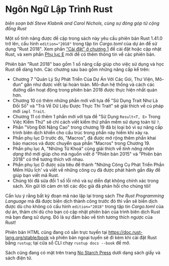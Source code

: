# **Ngôn Ngữ Lập Trình Rust**
*biên soạn bởi Steve Klabnik and Carol Nichols, cùng sự đóng góp từ cộng đồng Rust*

Một số tính năng được đề cập trong sách này yêu cầu phiên bản Rust 1.41.0 trở lên, cấu hình ```edition="2018"``` trong tập tin *Cargo.toml* của dự án để sử dụng "Rust 2018". Xem phần ["Cài đặt" ở chương 1](https://doc.rust-lang.org/book/ch01-01-installation.html) để cài đặt hoặc cập nhật Rust, và xem phần [Phụ lục E](https://doc.rust-lang.org/book/appendix-05-editions.html) mới để có thêm thông tin về các phiên bản.

Phiên bản "Rust 2018" bao gồm 1 số nâng cấp giúp cho việc sử dụng và học Rust dễ dàng hơn. Các chương sau bao gồm những nâng cấp kể trên:

- Chương 7 "Quản Lý Sự Phát Triển Của Dự Án Với Các Gói, Thư Viện, Mô-đun" gần như được viết lại hoàn toàn. Mô-đun hệ thống và cách các đường dẫn hoạt động trong phiên bản 2018 được thực hiện nhất quán hơn.
- Chương 10 có thêm những phần mới với tựa đề "Sử Dụng Trait Như Là Đối Số" và "Trả Về Dữ Liệu Được Thực Thi Trait" sẽ giải thích về cú pháp mới ```impl Trait```.
- Chương 11 có thêm 1 phần mới với tựa đề "Sử Dụng ```Result<T, E>``` Trong Việc Kiểm Thử" sẽ chỉ cách viết kiểm thử phần mềm sử dụng toán tử ```?```.
- Phần "Vòng Đời Nâng Cao" trong chương 19 đã bị loại bỏ vì sự nâng cấp trình biên dịch khiến cho cấu trúc trong phần này hiếm khi xảy ra.
- Phần phụ lục D trước đó, "Macros", đã được mở rộng thêm phần khai báo macros và được chuyển qua phần "Macros" trong Chương 19.
- Phần phụ lục A, "Những Từ Khoá" cũng giải thích về *tính năng nhận dạng thô* mới giúp cho mã nguồn viết ở "Phiên bản 2015" và "Phiên bản 2018" có thể tương thích với nhau.
- Phần phụ lục D được sửa tiêu đề thành "Những Công Cụ Phát Triển Phần Mềm Hữu Ích' và viết về những công cụ đã được phát hành gần đây để giúp bạn viết mã Rust.
- Chúng tôi đã sửa đổi 1 số lỗi nhỏ và sự diễn đạt không chính xác trong sách. Xin gửi lời cảm ơn tới các độc giả đã phản hồi cho chúng tôi!

Cần lưu ý rằng bất kỳ đoạn mã nào lặp lại trong sách *The Rust Programming Language* mà đã được biên dịch thành công trước đó thì vẫn sẽ biên dịch được dù cho không có cấu hình ```edition="2018"``` trong tập tin *Cargo.toml* của dự án, thâm chí dù cho bạn có cập nhật phiên bản của trình biên dịch Rust mà bạn đang sử dụng. Đó là sự đảm bảo về tính tương thích ngược của Rust!

Phiên bản HTML cũng đang có sẵn trực tuyến tại https://doc.rust-lang.org/stable/book và phiên bản ngoại tuyến sẽ đi kèm khi cài đặt Rust bằng ```rustup```; tại cửa sổ CLI chạy ```rustup docs --book``` để mở.

Sách cũng đang có mặt trên trang [No Starch Press](https://nostarch.com/rust) dưới dạng sách giấy và sách điện tử.